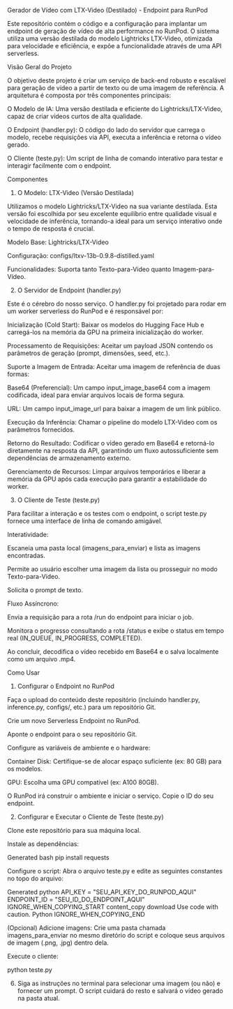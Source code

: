 Gerador de Vídeo com LTX-Video (Destilado) - Endpoint para RunPod

Este repositório contém o código e a configuração para implantar um endpoint de geração de vídeo de alta performance no RunPod. O sistema utiliza uma versão destilada do modelo Lightricks LTX-Video, otimizada para velocidade e eficiência, e expõe a funcionalidade através de uma API serverless.

Visão Geral do Projeto

O objetivo deste projeto é criar um serviço de back-end robusto e escalável para geração de vídeo a partir de texto ou de uma imagem de referência. A arquitetura é composta por três componentes principais:

O Modelo de IA: Uma versão destilada e eficiente do Lightricks/LTX-Video, capaz de criar vídeos curtos de alta qualidade.

O Endpoint (handler.py): O código do lado do servidor que carrega o modelo, recebe requisições via API, executa a inferência e retorna o vídeo gerado.

O Cliente (teste.py): Um script de linha de comando interativo para testar e interagir facilmente com o endpoint.

Componentes
1. O Modelo: LTX-Video (Versão Destilada)

Utilizamos o modelo Lightricks/LTX-Video na sua variante destilada. Esta versão foi escolhida por seu excelente equilíbrio entre qualidade visual e velocidade de inferência, tornando-a ideal para um serviço interativo onde o tempo de resposta é crucial.

Modelo Base: Lightricks/LTX-Video

Configuração: configs/ltxv-13b-0.9.8-distilled.yaml

Funcionalidades: Suporta tanto Texto-para-Vídeo quanto Imagem-para-Vídeo.

2. O Servidor de Endpoint (handler.py)

Este é o cérebro do nosso serviço. O handler.py foi projetado para rodar em um worker serverless do RunPod e é responsável por:

Inicialização (Cold Start): Baixar os modelos do Hugging Face Hub e carregá-los na memória da GPU na primeira inicialização do worker.

Processamento de Requisições: Aceitar um payload JSON contendo os parâmetros de geração (prompt, dimensões, seed, etc.).

Suporte a Imagem de Entrada: Aceitar uma imagem de referência de duas formas:

Base64 (Preferencial): Um campo input_image_base64 com a imagem codificada, ideal para enviar arquivos locais de forma segura.

URL: Um campo input_image_url para baixar a imagem de um link público.

Execução da Inferência: Chamar o pipeline do modelo LTX-Video com os parâmetros fornecidos.

Retorno do Resultado: Codificar o vídeo gerado em Base64 e retorná-lo diretamente na resposta da API, garantindo um fluxo autossuficiente sem dependências de armazenamento externo.

Gerenciamento de Recursos: Limpar arquivos temporários e liberar a memória da GPU após cada execução para garantir a estabilidade do worker.

3. O Cliente de Teste (teste.py)

Para facilitar a interação e os testes com o endpoint, o script teste.py fornece uma interface de linha de comando amigável.

Interatividade:

Escaneia uma pasta local (imagens_para_enviar) e lista as imagens encontradas.

Permite ao usuário escolher uma imagem da lista ou prosseguir no modo Texto-para-Vídeo.

Solicita o prompt de texto.

Fluxo Assíncrono:

Envia a requisição para a rota /run do endpoint para iniciar o job.

Monitora o progresso consultando a rota /status e exibe o status em tempo real (IN_QUEUE, IN_PROGRESS, COMPLETED).

Ao concluir, decodifica o vídeo recebido em Base64 e o salva localmente como um arquivo .mp4.

Como Usar
1. Configurar o Endpoint no RunPod

Faça o upload do conteúdo deste repositório (incluindo handler.py, inference.py, configs/, etc.) para um repositório Git.

Crie um novo Serverless Endpoint no RunPod.

Aponte o endpoint para o seu repositório Git.

Configure as variáveis de ambiente e o hardware:

Container Disk: Certifique-se de alocar espaço suficiente (ex: 80 GB) para os modelos.

GPU: Escolha uma GPU compatível (ex: A100 80GB).

O RunPod irá construir o ambiente e iniciar o serviço. Copie o ID do seu endpoint.

2. Configurar e Executar o Cliente de Teste (teste.py)

Clone este repositório para sua máquina local.

Instale as dependências:

Generated bash
pip install requests


Configure o script: Abra o arquivo teste.py e edite as seguintes constantes no topo do arquivo:

Generated python
API_KEY = "SEU_API_KEY_DO_RUNPOD_AQUI"
ENDPOINT_ID = "SEU_ID_DO_ENDPOINT_AQUI"
IGNORE_WHEN_COPYING_START
content_copy
download
Use code with caution.
Python
IGNORE_WHEN_COPYING_END

(Opcional) Adicione imagens: Crie uma pasta chamada imagens_para_enviar no mesmo diretório do script e coloque seus arquivos de imagem (.png, .jpg) dentro dela.

Execute o cliente:

python teste.py

6.  Siga as instruções no terminal para selecionar uma imagem (ou não) e fornecer um prompt. O script cuidará do resto e salvará o vídeo gerado na pasta atual.
